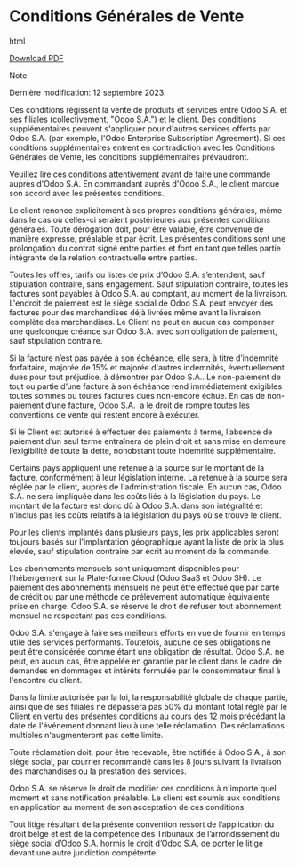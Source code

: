 # Conditions Générales de Vente

<div class="only">

html

[Download
PDF](https://www.odoo.com/documentation/%7BCURRENT_BRANCH%7D/terms_of_sale_fr.pdf)

</div>

> [!NOTE]
> Dernière modification: 12 septembre 2023.

Ces conditions régissent la vente de produits et services entre Odoo
S.A. et ses filiales (collectivement, "Odoo S.A.") et le client. Des
conditions supplémentaires peuvent s'appliquer pour d'autres services
offerts par Odoo S.A. (par exemple, l'Odoo Enterprise Subscription
Agreement). Si ces conditions supplémentaires entrent en contradiction
avec les Conditions Générales de Vente, les conditions supplémentaires
prévaudront.

Veuillez lire ces conditions attentivement avant de faire une commande
auprès d'Odoo S.A. En commandant auprès d'Odoo S.A., le client marque
son accord avec les présentes conditions.

Le client renonce explicitement à ses propres conditions générales, même
dans le cas où celles-ci seraient postérieures aux présentes conditions
générales. Toute dérogation doit, pour être valable, être convenue de
manière expresse, préalable et par écrit. Les présentes conditions sont
une prolongation du contrat signé entre parties et font en tant que
telles partie intégrante de la relation contractuelle entre parties.

Toutes les offres, tarifs ou listes de prix d’Odoo S.A. s’entendent,
sauf stipulation contraire, sans engagement. Sauf stipulation contraire,
toutes les factures sont payables à Odoo S.A. au comptant, au moment de
la livraison. L'endroit de paiement est le siège social de Odoo S.A.
peut envoyer des factures pour des marchandises déjà livrées même avant
la livraison complète des marchandises. Le Client ne peut en aucun cas
compenser une quelconque créance sur Odoo S.A. avec son obligation de
paiement, sauf stipulation contraire.

Si la facture n’est pas payée à son échéance, elle sera, à titre
d’indemnité forfaitaire, majorée de 15% et majorée d'autres indemnités,
éventuellement dues pour tout préjudice, à démontrer par Odoo S.A.. Le
non-paiement de tout ou partie d’une facture à son échéance rend
immédiatement exigibles toutes sommes ou toutes factures dues non-encore
échue. En cas de non-paiement d’une facture, Odoo S.A.  a le droit de
rompre toutes les conventions de vente qui restent encore à exécuter.

Si le Client est autorisé à effectuer des paiements à terme, l’absence
de paiement d’un seul terme entraînera de plein droit et sans mise en
demeure l’exigibilité de toute la dette, nonobstant toute indemnité
supplémentaire.

Certains pays appliquent une retenue à la source sur le montant de la
facture, conformément à leur législation interne. La retenue à la source
sera réglée par le client, auprès de l'administration fiscale. En aucun
cas, Odoo S.A. ne sera impliquée dans les coûts liés à la législation du
pays. Le montant de la facture est donc dû à Odoo S.A. dans son
intégralité et n’inclus pas les coûts relatifs à la législation du pays
où se trouve le client.

Pour les clients implantés dans plusieurs pays, les prix applicables
seront toujours basés sur l'implantation géographique ayant la liste de
prix la plus élevée, sauf stipulation contraire par écrit au moment de
la commande.

Les abonnements mensuels sont uniquement disponibles pour l'hébergement
sur la Plate-forme Cloud (Odoo SaaS et Odoo SH). Le paiement des
abonnements mensuels ne peut être effectué que par carte de crédit ou
par une méthode de prélèvement automatique équivalente prise en charge.
Odoo S.A. se réserve le droit de refuser tout abonnement mensuel ne
respectant pas ces conditions.

Odoo S.A. s'engage à faire ses meilleurs efforts en vue de fournir en
temps utile des services performants. Toutefois, aucune de ses
obligations ne peut être considérée comme étant une obligation de
résultat. Odoo S.A. ne peut, en aucun cas, être appelée en garantie par
le client dans le cadre de demandes en dommages et intérêts formulée par
le consommateur final à l'encontre du client.

Dans la limite autorisée par la loi, la responsabilité globale de chaque
partie, ainsi que de ses filiales ne dépassera pas 50% du montant total
réglé par le Client en vertu des présentes conditions au cours des 12
mois précédant la date de l'événement donnant lieu à une telle
réclamation. Des réclamations multiples n'augmenteront pas cette limite.

Toute réclamation doit, pour être recevable, être notifiée à Odoo S.A.,
à son siège social, par courrier recommandé dans les 8 jours suivant la
livraison des marchandises ou la prestation des services.

Odoo S.A. se réserve le droit de modifier ces conditions à n'importe
quel moment et sans notification préalable. Le client est soumis aux
conditions en application au moment de son acceptation de ces
conditions.

Tout litige résultant de la présente convention ressort de l’application
du droit belge et est de la compétence des Tribunaux de l’arrondissement
du siège social d’Odoo S.A. hormis le droit d’Odoo S.A. de porter le
litige devant une autre juridiction compétente.
